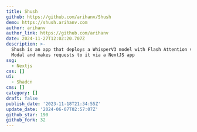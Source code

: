 ```yaml
---
title: Shush
github: https://github.com/arihanv/Shush
demo: https://shush.arihanv.com
author: arihanv
author_link: https://github.com/arihanv
date: 2024-11-27T12:02:20.707Z
description: >-
  Shush is an app that deploys a WhisperV3 model with Flash Attention v2 on
  Modal and makes requests to it via a NextJS app
ssg:
  - Nextjs
css: []
ui:
  - Shadcn
cms: []
category: []
draft: false
publish_date: '2023-11-18T21:34:55Z'
update_date: '2024-06-07T02:57:07Z'
github_star: 190
github_fork: 32
---
```

